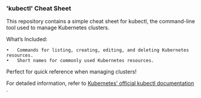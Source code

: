 ### 'kubectl' Cheat Sheet

This repository contains a simple cheat sheet for kubectl, the command-line tool used to manage Kubernetes clusters.

What’s Included:

	•	Commands for listing, creating, editing, and deleting Kubernetes resources.
	•	Short names for commonly used Kubernetes resources.

Perfect for quick reference when managing clusters!

For detailed information, refer to  [Kubernetes’ official kubectl documentation ](https://kubernetes.io/docs/reference/kubectl/overview/) .
